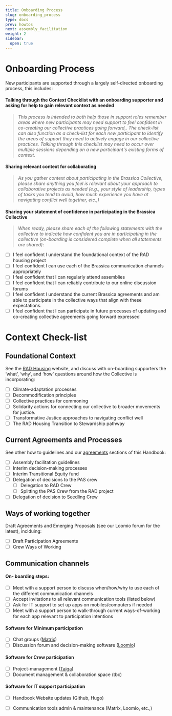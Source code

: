 ```yaml
---
title: Onboarding Process
slug: onboarding_process
type: docs
prev: howtos
next: assembly_facilitation
weight: 2
sidebar:
  open: true
---
```


# Onboarding Process 
New participants are supported through a largely self-directed onboarding process, this includes:   

#### Talking through the Context Checklist with an onboarding supporter and asking for help to gain relevant context as needed 
  > *This process is intended to both help those in support roles remember areas where new participants may need support to feel confident in co-creating our collective practices going forward,. The check-list can also function as a check-list for each new participant to identify the areas of support they need to actively engage in our collective practices. Talking through this checklist may need to occur over multiple sessions depending on a new participant's existing forms of context.*


#### Sharing relevant context for collaborating
  > *As you gather context about participating in the Brassica Collective, please share anything you feel is relevant about your approach to collaborative projects as needed (e.g., your style of leadership, types of tasks you tend to avoid, how much experience you have at navigating conflict well together, etc.,)* 


#### Sharing your statement of confidence in participating in the Brassica Collective 
  >*When ready, please share each of the following statements with the collective to indicate how confident you are in participating in the collective (on-boarding is considered complete when all statements are shared)*:

   - [ ] I feel confident I understand the foundational context of the RAD housing project
   - [ ] I feel confident I can use each of the Brassica communication channels appropriately
   - [ ] I feel confident that I can regularly attend assemblies 
   - [ ] I feel confident that I can reliably contribute to our online discussion forums
   - [ ] I feel confident I understand the current Brassica agreements and am able to participate in the collective ways that align with these expectations.
   - [ ] I feel confident that I can participate in future processes of updating and co-creating collective agreements going forward expressed
  >



# Context Check-list

## Foundational Context 
See the [RAD Housing](content/about) website, and discuss with on-boarding supporters the ‘what’, ‘why’, and ‘how’ questions around how the Collective is incorporating:
- [ ] Climate-adaptation processes
- [ ] Decommodification principles
- [ ] Collective practices for commoning
- [ ] Solidarity actions for connecting our collective to broader movements for justice. 
- [ ] Transformative Justice approaches to navigating conflict well
- [ ] The RAD Housing Transition to Stewardship pathway 

## Current Agreements and Processes
See other how to guidelines and our [agreements](../../agreements/) sections of this Handbook:
- [ ] Assembly facilitation guidelines
- [ ] Interim decision-making processes 
- [ ] Interim Transitional Equity fund
- [ ] Delegation of decisions to the PAS crew
    - [ ] Delegation to RAD Crew
    - [ ] Splitting the PAS Crew from the RAD project
- [ ] Delegation of decision to Seedling Crew

## Ways of working together 
Draft Agreements and Emerging Proposals (see our Loomio forum for the latest), inclduing:  
- [ ] Draft Participation Agreements
- [ ] Crew Ways of Working

## Communication channels 
#### On- boarding steps:
- [ ] Meet with a support person to discuss when/how/why to use each of the different communication channels
- [ ] Accept invitations to all relevant communication tools (listed below)
- [ ] Ask for IT support to set up apps on mobiles/computers if needed
- [ ] Meet with a support person to walk-through current ways-of-working for each app relevant to participation intentions 

#### Software for Minimum participation 
- [ ] Chat groups ([Matrix](https://matrix.org/)) 
- [ ] Discussion forum and decision-making software ([Loomio](https://www.loomio.com/)) 

#### Software for Crew participation
- [ ] Project-management ([Taiga](https://taiga.io/)) 
- [ ] Document management & collaboration space (tbc)

#### Software for IT support participation
- [ ] Handbook Website updates (Github, Hugo)
- [ ] Communication tools admin & maintenance (Matrix, Loomio, etc.,)



